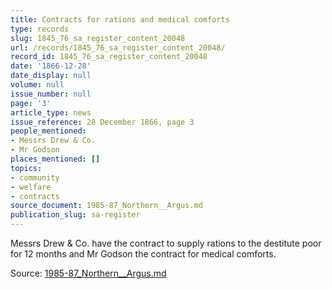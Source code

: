 ```yaml
---
title: Contracts for rations and medical comforts
type: records
slug: 1845_76_sa_register_content_20048
url: /records/1845_76_sa_register_content_20048/
record_id: 1845_76_sa_register_content_20048
date: '1866-12-28'
date_display: null
volume: null
issue_number: null
page: '3'
article_type: news
issue_reference: 28 December 1866, page 3
people_mentioned:
- Messrs Drew & Co.
- Mr Godson
places_mentioned: []
topics:
- community
- welfare
- contracts
source_document: 1985-87_Northern__Argus.md
publication_slug: sa-register
---
```


Messrs Drew & Co. have the contract to supply rations to the destitute poor for 12 months and Mr Godson the contract for medical comforts.

Source: [1985-87_Northern__Argus.md](/downloads/markdown/1985-87_Northern__Argus.md)
